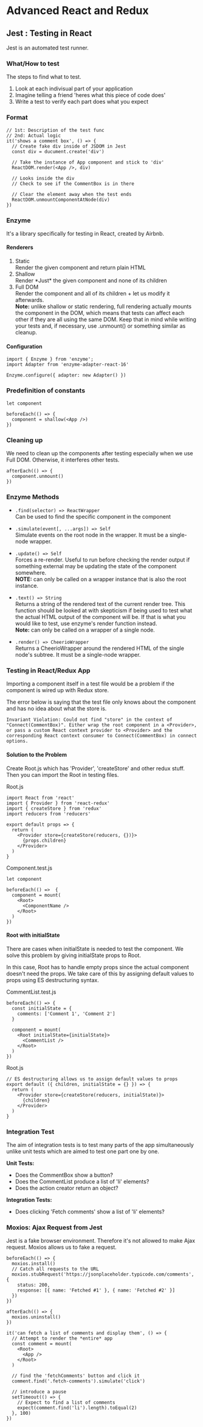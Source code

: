 # Advanced React and Redux

## Jest : Testing in React
Jest is an automated test runner.

### What/How to test
The steps to find what to test.

1. Look at each indivisual part of your application
2. Imagine telling a friend 'heres what this 	piece of code does'
3. Write a test to verify each part does what you expect

### Format
```
// 1st: Description of the test func
// 2nd: Actual logic
it('shows a comment box', () => {
  // Create fake div inside of JSDOM in Jest
  const div = ducument.create('div')

  // Take the instance of App component and stick to 'div'
  ReactDOM.render(<App />, div)

  // Looks inside the div
  // Check to see if the CommentBox is in there

  // Clear the element away when the test ends
  ReactDOM.unmountComponentAtNode(div)
})
```

### Enzyme
It's a library specifically for testing in React, created by Airbnb.

#### Renderers
1. Static  
	Render the given component and return plain HTML
2. Shallow  
	Render \*Just* the given component and none of its children
3. Full DOM  
	Render the component and all of its children + let us modify it afterwards.  
  **Note:** unlike shallow or static rendering, full rendering actually mounts the component in the DOM, which means that tests can affect each other if they are all using the same DOM. Keep that in mind while writing your tests and, if necessary, use .unmount() or something similar as cleanup.
	
#### Configuration
```
import { Enzyme } from 'enzyme';
import Adapter from 'enzyme-adapter-react-16'

Enzyme.configure({ adapter: new Adapter() })
```

### Predefinition of constants
```
let component

beforeEach(() => {
  component = shallow(<App />)
})
```

### Cleaning up
We need to clean up the components after testing especially when we use Full DOM. Otherwise, it interferes other tests.

```
afterEach(() => {
  component.unmount()
})
```

### Enzyme Methods
- `.find(selector) => ReactWrapper`  
  Can be used to find the specific component in the component
- `.simulate(event[, ...args]) => Self`  
  Simulate events on the root node in the wrapper. It must be a single-node wrapper.
- `.update() => Self`  
  Forces a re-render. Useful to run before checking the render output if something external may be updating the state of the component somewhere.  
  **NOTE:** can only be called on a wrapper instance that is also the root instance.


- `.text() => String`  
  Returns a string of the rendered text of the current render tree. This function should be looked at with skepticism if being used to test what the actual HTML output of the component will be. If that is what you would like to test, use enzyme's render function instead.  
  **Note:** can only be called on a wrapper of a single node.
- `.render() => CheerioWrapper`  
  Returns a CheerioWrapper around the rendered HTML of the single node's subtree. It must be a single-node wrapper.


### Testing in React/Redux App
Importing a component itself in a test file would be a problem if the component is wired up with Redux store. 

The error below is saying that the test file only knows about the component and has no idea about what the store is.

```
Invariant Violation: Could not find "store" in the context of "Connect(CommentBox)". Either wrap the root component in a <Provider>, or pass a custom React context provider to <Provider> and the corresponding React context consumer to Connect(CommentBox) in connect options.
```

#### Solution to the Problem
Create Root.js which has 'Provider', 'createStore' and other redux stuff. Then you can import the Root in testing files.

Root.js
```
import React from 'react'
import { Provider } from 'react-redux'
import { createStore } from 'redux'
import reducers from 'reducers'

export default props => {
  return (
    <Provider store={createStore(reducers, {})}>
      {props.children}
    </Provider>
  )
}
```

Component.test.js
```
let component

beforeEach(() =>  {
  component = mount(
    <Root>
      <ComponentName />
    </Root>
  )
})
```
#### Root with initialState
There are cases when initialState is needed to test the component. We solve this problem by giving initialState props to Root. 

In this case, Root has to handle empty props since the actual component doesn't need the props. We take care of this by assigning default values to props using ES destructuring syntax.

CommentList.test.js
```
beforeEach(() => {
  const initialState = {
    comments: ['Comment 1', 'Comment 2']
  }

  component = mount(
    <Root initialState={initialState}>
      <CommentList />
    </Root>
  )
})
```

Root.js
```
// ES destructuring allows us to assign default values to props
export default ({ children, initialState = {} }) => {
  return (
    <Provider store={createStore(reducers, initialState)}>
      {children}
    </Provider>
  )
}
```

### Integration Test
The aim of integration tests is to test many parts of the app simultaneously unlike unit tests which are aimed to test one part one by one.

**Unit Tests:**
- Does the CommentBox show a button?
- Does the CommentList produce a list of 'li' elements?
- Does the action creator return an object?

**Integration Tests:**
- Does clicking 'Fetch comments' show a list of 'li' elements?

### Moxios: Ajax Request from Jest
Jest is a fake browser environment. Therefore it's not allowed to make Ajax request. Moxios allows us to fake a request.
```
beforeEach(() => {
  moxios.install()
  // Catch all requests to the URL
  moxios.stubRequest('https://jsonplaceholder.typicode.com/comments', {
    status: 200,
    response: [{ name: 'Fetched #1' }, { name: 'Fetched #2' }]
  })
})

afterEach(() => {
  moxios.uninstall()
})

it('can fetch a list of comments and display them', () => {
  // Attempt to render the *entire* app
  const comment = mount(
    <Root>
      <App />
    </Root>
  )

  // find the 'fetchComments' button and click it
  comment.find('.fetch-comments').simulate('click')

  // introduce a pause
  setTimeout(() => {
    // Expect to find a list of comments
    expect(comment.find('li').length).toEqual(2)
  }, 100)
})
```
